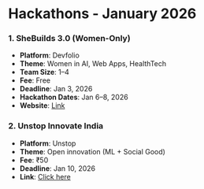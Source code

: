 # Hackathons - January 2026

### 1. SheBuilds 3.0 (Women-Only)
- **Platform**: Devfolio
- **Theme**: Women in AI, Web Apps, HealthTech
- **Team Size**: 1–4
- **Fee**: Free
- **Deadline**: Jan 3, 2026
- **Hackathon Dates**: Jan 6–8, 2026
- **Website**: [Link](https://devfolio.co/sheb)

### 2. Unstop Innovate India
- **Platform**: Unstop
- **Theme**: Open innovation (ML + Social Good)
- **Fee**: ₹50
- **Deadline**: Jan 10, 2026
- **Link**: [Click here](https://unstop.com)
